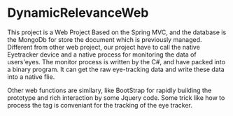 # DynamicRelevanceWeb


This project is a Web Project Based on the Spring MVC, and the database is the MongoDb for store the document which is previously managed.
Different from other web project, our project have to call the native Eyetracker device and a native process for monitoring the data of users'eyes.
The monitor process is written by the C#, and have packed into a binary program. It can get the raw eye-tracking data and write these data into a native flie.


Other web functions are similary, like BootStrap for rapidly building the prototype and rich interaction by some Jquery code. Some trick like how to process the tag is conveniant for the tracking of the eye tracker.
